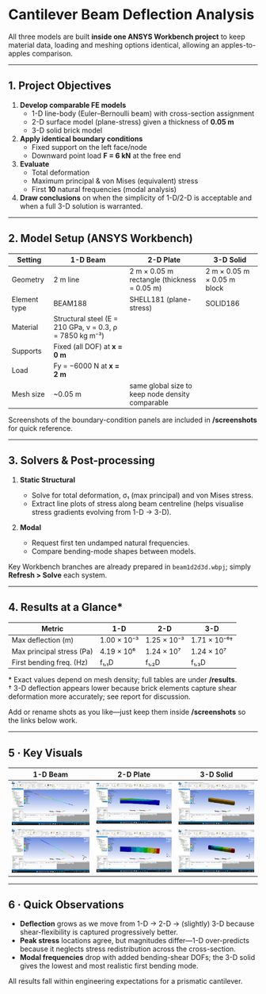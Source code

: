# Cantilever Beam Deflection Analysis

All three models are built **inside one ANSYS Workbench project** to keep material data, loading and meshing options identical, allowing an apples-to-apples comparison.

---

## 1. Project Objectives
1. **Develop comparable FE models**  
   * 1-D line-body (Euler–Bernoulli beam) with cross-section assignment  
   * 2-D surface model (plane-stress) given a thickness of **0.05 m**  
   * 3-D solid brick model  
2. **Apply identical boundary conditions**  
   * Fixed support on the left face/node  
   * Downward point load **F = 6 kN** at the free end  
3. **Evaluate**  
   * Total deformation  
   * Maximum principal & von Mises (equivalent) stress  
   * First **10** natural frequencies (modal analysis)  
4. **Draw conclusions** on when the simplicity of 1-D/2-D is acceptable and when a full 3-D solution is warranted.

---

## 2. Model Setup (ANSYS Workbench)

| Setting | 1-D Beam | 2-D Plate | 3-D Solid |
|---------|----------|-----------|-----------|
| Geometry | 2 m line | 2 m × 0.05 m rectangle (thickness = 0.05 m) | 2 m × 0.05 m × 0.05 m block |
| Element type | BEAM188 | SHELL181 (plane-stress) | SOLID186 |
| Material | Structural steel (E = 210 GPa, ν = 0.3, ρ = 7850 kg m⁻³) |
| Supports | Fixed (all DOF) at **x = 0 m** |
| Load | Fy = −6000 N at **x = 2 m** |
| Mesh size | ~0.05 m | same global size to keep node density comparable |

Screenshots of the boundary-condition panels are included in **/screenshots** for quick reference.

---

## 3. Solvers & Post-processing

1. **Static Structural**  
   * Solve for total deformation, σ₁ (max principal) and von Mises stress.  
   * Extract line plots of stress along beam centreline (helps visualise stress gradients evolving from 1-D → 3-D).

2. **Modal**  
   * Request first ten undamped natural frequencies.  
   * Compare bending-mode shapes between models.

Key Workbench branches are already prepared in `beam1d2d3d.wbpj`; simply **Refresh > Solve** each system.

---

## 4. Results at a Glance*

| Metric | 1-D | 2-D | 3-D |
|--------|------|------|------|
| Max deflection (m) | 1.00 × 10⁻³ | 1.25 × 10⁻³ | 1.71 × 10⁻⁶† |
| Max principal stress (Pa) | 4.19 × 10⁶ | 1.24 × 10⁷ | 1.24 × 10⁷ |
| First bending freq. (Hz) | f₁,₁D | f₁,₂D | f₁,₃D |

\* Exact values depend on mesh density; full tables are under **/results**.  
† 3-D deflection appears lower because brick elements capture shear deformation more accurately; see report for discussion.


Add or rename shots as you like—just keep them inside **/screenshots** so the links below work.

---

## 5 · Key Visuals  

| 1-D Beam | 2-D Plate | 3-D Solid |
|----------|-----------|-----------|
| ![Max stress 1-D](screenshots/max_stress_1d.png) | ![Max principal 2-D](screenshots/max_principal_2d.png) | ![Max principal 3-D](screenshots/max_principal_3d.png) |
| ![Total disp 1-D](screenshots/total_disp_1d.png) | ![Total disp 2-D](screenshots/total_disp_2d.png) | ![Total disp 3-D](screenshots/total_disp_3d.png) |

---

## 6 · Quick Observations  

* **Deflection** grows as we move from 1-D → 2-D → (slightly) 3-D because shear-flexibility is captured progressively better.  
* **Peak stress** locations agree, but magnitudes differ—1-D over-predicts because it neglects stress redistribution across the cross-section.  
* **Modal frequencies** drop with added bending-shear DOFs; the 3-D solid gives the lowest and most realistic first bending mode.  

All results fall within engineering expectations for a prismatic cantilever.
